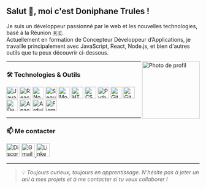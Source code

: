 <h2 align="left">Salut 👋, moi c'est Doniphane Trules !</h2>

<p align="left">
Je suis un développeur passionné par le web et les nouvelles technologies, basé à la Réunion 🇷🇪.<br />
Actuellement en formation de Concepteur Développeur d’Applications, je travaille principalement avec JavaScript, React, Node.js, et bien d'autres outils que tu peux découvrir ci-dessous.
</p>

<img align="right" height="150" src="https://monportfolio2024.onrender.com/2.jpg" alt="Photo de profil" />

---

### 🛠️ Technologies & Outils

<div align="left">
  <img src="https://cdn.jsdelivr.net/gh/devicons/devicon/icons/javascript/javascript-original.svg" height="30" alt="JavaScript" />
  <img src="https://cdn.jsdelivr.net/gh/devicons/devicon/icons/react/react-original.svg" height="30" alt="React" />
  <img src="https://cdn.jsdelivr.net/gh/devicons/devicon/icons/nodejs/nodejs-original.svg" height="30" alt="Node.js" />
  <img src="https://cdn.jsdelivr.net/gh/devicons/devicon/icons/sequelize/sequelize-original.svg" height="30" alt="Sequelize" />
  <img src="https://cdn.jsdelivr.net/gh/devicons/devicon/icons/mongodb/mongodb-original.svg" height="30" alt="MongoDB" />
  <img src="https://cdn.jsdelivr.net/gh/devicons/devicon/icons/html5/html5-original.svg" height="30" alt="HTML5" />
  <img src="https://cdn.jsdelivr.net/gh/devicons/devicon/icons/css3/css3-original.svg" height="30" alt="CSS3" />
  <img src="https://cdn.jsdelivr.net/gh/devicons/devicon/icons/python/python-original.svg" height="30" alt="Python" />
  <img src="https://cdn.jsdelivr.net/gh/devicons/devicon/icons/git/git-original.svg" height="30" alt="Git" />
  <img src="https://cdn.jsdelivr.net/gh/devicons/devicon/icons/gitlab/gitlab-original.svg" height="30" alt="GitLab" />
  <img src="https://cdn.jsdelivr.net/gh/devicons/devicon/icons/debian/debian-original.svg" height="30" alt="Debian" />
  <img src="https://cdn.jsdelivr.net/gh/devicons/devicon/icons/apache/apache-original.svg" height="30" alt="Apache" />
  <img src="https://cdn.jsdelivr.net/gh/devicons/devicon/icons/arduino/arduino-original.svg" height="30" alt="Arduino" />
  <img src="https://cdn.jsdelivr.net/gh/devicons/devicon/icons/figma/figma-original.svg" height="30" alt="Figma" />
</div>

---

### 📫 Me contacter

<div align="left">
  <img src="https://img.shields.io/static/v1?message=Discord&logo=discord&label=&color=7289DA&logoColor=white&labelColor=&style=for-the-badge" height="35" alt="Discord" />
  <a href="mailto:trulesdoniphane974@gmail.com" target="_blank">
    <img src="https://img.shields.io/static/v1?message=Gmail&logo=gmail&label=&color=D14836&logoColor=white&labelColor=&style=for-the-badge" height="35" alt="Gmail" />
  </a>
  <a href="https://www.linkedin.com/in/doniphane-trules-970638318/" target="_blank">
    <img src="https://img.shields.io/static/v1?message=LinkedIn&logo=linkedin&label=&color=0077B5&logoColor=white&labelColor=&style=for-the-badge" height="35" alt="LinkedIn" />
  </a>
</div>

---

> 💡 *Toujours curieux, toujours en apprentissage. N'hésite pas à jeter un œil à mes projets et à me contacter si tu veux collaborer !*
